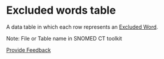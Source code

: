 # Excluded words table

A data table in which each row represents an [Excluded Word](excluded-word-field.md).

Note: File or Table name in SNOMED CT toolkit






<a href="https://docs.google.com/forms/d/e/1FAIpQLScTmbZIf0UEQwYDkY27EEWBkaiYkHSbR0_9DmFrMLXoQLyL7Q/viewform?usp=pp_url&entry.1767247133=Release+File+Specification&entry.670899847=Excluded%20words%20table" class="button primary">Provide Feedback</a>

